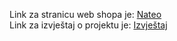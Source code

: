 Link za stranicu web shopa je:
[Nateo](https://hci-2023-2024.vercel.app/)<br>
Link za izvještaj o projektu je:
[Izvještaj](https://www.notion.so/Nateo-20643e9f6cb24fc4b6ad60c1d9f3fa11)
